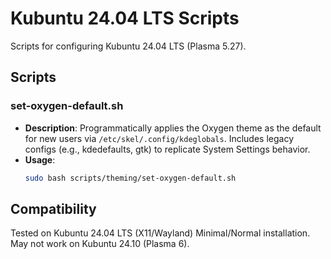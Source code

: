 # Kubuntu 24.04 LTS Scripts
Scripts for configuring Kubuntu 24.04 LTS (Plasma 5.27).

## Scripts
### set-oxygen-default.sh
- **Description**: Programmatically applies the Oxygen theme as the default for new users via `/etc/skel/.config/kdeglobals`. Includes legacy configs (e.g., kdedefaults, gtk) to replicate System Settings behavior.
- **Usage**:
  ```bash
  sudo bash scripts/theming/set-oxygen-default.sh

## Compatibility
Tested on Kubuntu 24.04 LTS (X11/Wayland) Minimal/Normal installation. May not work on Kubuntu 24.10 (Plasma 6).
